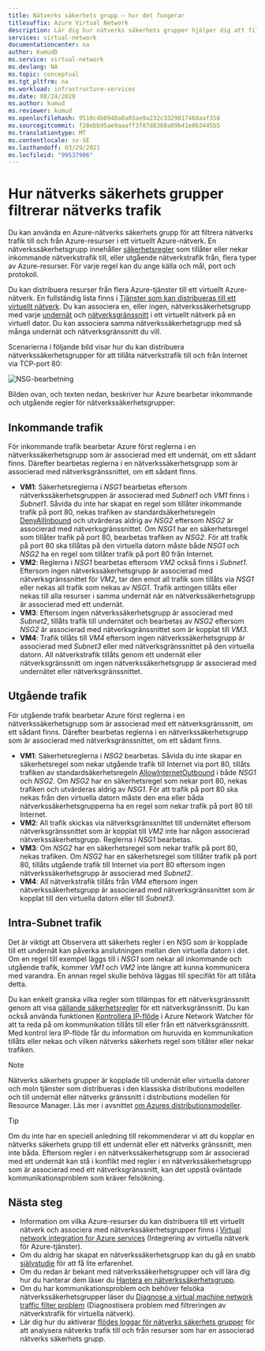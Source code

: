 ```yaml
---
title: Nätverks säkerhets grupp – hur det fungerar
titlesuffix: Azure Virtual Network
description: Lär dig hur nätverks säkerhets grupper hjälper dig att filtrera nätverks trafik mellan Azure-resurser.
services: virtual-network
documentationcenter: na
author: KumudD
ms.service: virtual-network
ms.devlang: NA
ms.topic: conceptual
ms.tgt_pltfrm: na
ms.workload: infrastructure-services
ms.date: 08/24/2020
ms.author: kumud
ms.reviewer: kumud
ms.openlocfilehash: 9510c4b0940a0a03ae9a232c3329817468aaf358
ms.sourcegitcommit: f28ebb95ae9aaaff3f87d8388a09b41e0b3445b5
ms.translationtype: MT
ms.contentlocale: sv-SE
ms.lasthandoff: 03/29/2021
ms.locfileid: "99537906"
---
```

# <a name="how-network-security-groups-filter-network-traffic"></a>Hur nätverks säkerhets grupper filtrerar nätverks trafik
<a name="network-security-groups"></a>

Du kan använda en Azure-nätverks säkerhets grupp för att filtrera nätverks trafik till och från Azure-resurser i ett virtuellt Azure-nätverk. En nätverkssäkerhetsgrupp innehåller [säkerhetsregler](./network-security-groups-overview.md#security-rules) som tillåter eller nekar inkommande nätverkstrafik till, eller utgående nätverkstrafik från, flera typer av Azure-resurser. För varje regel kan du ange källa och mål, port och protokoll.

Du kan distribuera resurser från flera Azure-tjänster till ett virtuellt Azure-nätverk. En fullständig lista finns i [Tjänster som kan distribueras till ett virtuellt nätverk](virtual-network-for-azure-services.md#services-that-can-be-deployed-into-a-virtual-network). Du kan associera en, eller ingen, nätverkssäkerhetsgrupp med varje [undernät](virtual-network-manage-subnet.md#change-subnet-settings) och [nätverksgränssnitt](virtual-network-network-interface.md#associate-or-dissociate-a-network-security-group) i ett virtuellt nätverk på en virtuell dator. Du kan associera samma nätverkssäkerhetsgrupp med så många undernät och nätverksgränssnitt du vill.

Scenarierna i följande bild visar hur du kan distribuera nätverkssäkerhetsgrupper för att tillåta nätverkstrafik till och från Internet via TCP-port 80:

![NSG-bearbetning](./media/network-security-group-how-it-works/network-security-group-interaction.png)

Bilden ovan, och texten nedan, beskriver hur Azure bearbetar inkommande och utgående regler för nätverkssäkerhetsgrupper:

## <a name="inbound-traffic"></a>Inkommande trafik

För inkommande trafik bearbetar Azure först reglerna i en nätverkssäkerhetsgrupp som är associerad med ett undernät, om ett sådant finns. Därefter bearbetas reglerna i en nätverkssäkerhetsgrupp som är associerad med nätverksgränssnittet, om ett sådant finns.

- **VM1**: Säkerhetsreglerna i *NSG1* bearbetas eftersom nätverkssäkerhetsgruppen är associerad med *Subnet1* och *VM1* finns i *Subnet1*. Såvida du inte har skapat en regel som tillåter inkommande trafik på port 80, nekas trafiken av standardsäkerhetsregeln [DenyAllInbound](./network-security-groups-overview.md#denyallinbound) och utvärderas aldrig av *NSG2* eftersom *NSG2* är associerad med nätverksgränssnittet. Om *NSG1* har en säkerhetsregel som tillåter trafik på port 80, bearbetas trafiken av *NSG2*. För att trafik på port 80 ska tillåtas på den virtuella datorn måste både *NSG1* och *NSG2* ha en regel som tillåter trafik på port 80 från Internet.
- **VM2**: Reglerna i *NSG1* bearbetas eftersom *VM2* också finns i *Subnet1*. Eftersom ingen nätverkssäkerhetsgrupp är associerad med nätverksgränssnittet för *VM2*, tar den emot all trafik som tillåts via *NSG1* eller nekas all trafik som nekas av *NSG1*. Trafik antingen tillåts eller nekas till alla resurser i samma undernät när en nätverkssäkerhetsgrupp är associerad med ett undernät.
- **VM3**: Eftersom ingen nätverkssäkerhetsgrupp är associerad med *Subnet2*, tillåts trafik till undernätet och bearbetas av *NSG2* eftersom *NSG2* är associerad med nätverksgränssnittet som är kopplat till *VM3*.
- **VM4**: Trafik tillåts till *VM4* eftersom ingen nätverkssäkerhetsgrupp är associerad med *Subnet3* eller med nätverksgränssnittet på den virtuella datorn. All nätverkstrafik tillåts genom ett undernät eller nätverksgränssnitt om ingen nätverkssäkerhetsgrupp är associerad med undernätet eller nätverksgränssnittet.

## <a name="outbound-traffic"></a>Utgående trafik

För utgående trafik bearbetar Azure först reglerna i en nätverkssäkerhetsgrupp som är associerad med ett nätverksgränssnitt, om ett sådant finns. Därefter bearbetas reglerna i en nätverkssäkerhetsgrupp som är associerad med nätverksgränssnittet, om ett sådant finns.

- **VM1**: Säkerhetsreglerna i *NSG2* bearbetas. Såvida du inte skapar en säkerhetsregel som nekar utgående trafik till Internet via port 80, tillåts trafiken av standardsäkerhetsregeln [AllowInternetOutbound](./network-security-groups-overview.md#allowinternetoutbound) i både *NSG1* och *NSG2*. Om *NSG2* har en säkerhetsregel som nekar port 80, nekas trafiken och utvärderas aldrig av *NSG1*. För att trafik på port 80 ska nekas från den virtuella datorn måste den ena eller båda nätverkssäkerhetsgrupperna ha en regel som nekar trafik på port 80 till Internet.
- **VM2**: All trafik skickas via nätverksgränssnittet till undernätet eftersom nätverksgränssnittet som är kopplat till *VM2* inte har någon associerad nätverkssäkerhetsgrupp. Reglerna i *NSG1* bearbetas.
- **VM3**: Om *NSG2* har en säkerhetsregel som nekar trafik på port 80, nekas trafiken. Om *NSG2* har en säkerhetsregel som tillåter trafik på port 80, tillåts utgående trafik till Internet via port 80 eftersom ingen nätverkssäkerhetsgrupp är associerad med *Subnet2*.
- **VM4**: All nätverkstrafik tillåts från *VM4* eftersom ingen nätverkssäkerhetsgrupp är associerad med nätverksgränssnittet som är kopplat till den virtuella datorn eller till *Subnet3*.


## <a name="intra-subnet-traffic"></a>Intra-Subnet trafik

Det är viktigt att Observera att säkerhets regler i en NSG som är kopplade till ett undernät kan påverka anslutningen mellan den virtuella datorn i det. Om en regel till exempel läggs till i *NSG1* som nekar all inkommande och utgående trafik, kommer *VM1* och *VM2* inte längre att kunna kommunicera med varandra. En annan regel skulle behöva läggas till specifikt för att tillåta detta. 

Du kan enkelt granska vilka regler som tillämpas för ett nätverksgränssnitt genom att visa [gällande säkerhetsregler](virtual-network-network-interface.md#view-effective-security-rules) för ett nätverksgränssnitt. Du kan också använda funktionen [Kontrollera IP-flöde](../network-watcher/diagnose-vm-network-traffic-filtering-problem.md?toc=%2fazure%2fvirtual-network%2ftoc.json) i Azure Network Watcher för att ta reda på om kommunikation tillåts till eller från ett nätverksgränssnitt. Med kontrol lera IP-flöde får du information om huruvida en kommunikation tillåts eller nekas och vilken nätverks säkerhets regel som tillåter eller nekar trafiken.

> [!NOTE]
> Nätverks säkerhets grupper är kopplade till undernät eller virtuella datorer och moln tjänster som distribueras i den klassiska distributions modellen och till undernät eller nätverks gränssnitt i distributions modellen för Resource Manager. Läs mer i avsnittet [om Azures distributionsmodeller](../azure-resource-manager/management/deployment-models.md?toc=%2fazure%2fvirtual-network%2ftoc.json).

> [!TIP]
> Om du inte har en speciell anledning till rekommenderar vi att du kopplar en nätverks säkerhets grupp till ett undernät eller ett nätverks gränssnitt, men inte båda. Eftersom regler i en nätverkssäkerhetsgrupp som är associerad med ett undernät kan stå i konflikt med regler i en nätverkssäkerhetsgrupp som är associerad med ett nätverksgränssnitt, kan det uppstå oväntade kommunikationsproblem som kräver felsökning.

## <a name="next-steps"></a>Nästa steg

* Information om vilka Azure-resurser du kan distribuera till ett virtuellt nätverk och associera med nätverkssäkerhetsgrupper finns i [Virtual network integration for Azure services](virtual-network-for-azure-services.md) (Integrering av virtuella nätverk för Azure-tjänster).
* Om du aldrig har skapat en nätverkssäkerhetsgrupp kan du gå en snabb [självstudie](tutorial-filter-network-traffic.md) för att få lite erfarenhet.
* Om du redan är bekant med nätverkssäkerhetsgrupper och vill lära dig hur du hanterar dem läser du [Hantera en nätverkssäkerhetsgrupp](manage-network-security-group.md). 
* Om du har kommunikationsproblem och behöver felsöka nätverkssäkerhetsgrupper läser du [Diagnose a virtual machine network traffic filter problem](diagnose-network-traffic-filter-problem.md) (Diagnostisera problem med filtreringen av nätverkstrafik för virtuella nätverk). 
* Lär dig hur du aktiverar [flödes loggar för nätverks säkerhets grupper](../network-watcher/network-watcher-nsg-flow-logging-portal.md?toc=%2fazure%2fvirtual-network%2ftoc.json) för att analysera nätverks trafik till och från resurser som har en associerad nätverks säkerhets grupp.